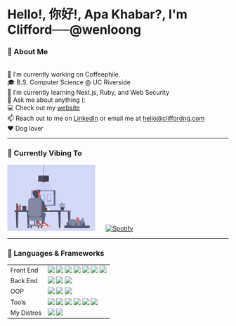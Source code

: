 # Hello!, 你好!, Apa Khabar?, I'm Clifford<s>&nbsp;&nbsp;&nbsp;&nbsp;&nbsp;&nbsp;</s>@wenloong
<h3> 🐶 About Me </h3>

<br>🔭 I’m currently working on Coffeephile.
<br>🎓 B.S. Computer Science @ UC Riverside
<br>🌱 I’m currently learning Next.js, Ruby, and Web Security
<br>💬 Ask me about anything (:
<br>💻 Check out my [website](https://www.cliffordng.com)
<br>📫 Reach out to me on [LinkedIn](https://www.linkedin.com/in/cliffordng) or email me at <a href = "mailto: hello@cliffordng.com">hello@cliffordng.com</a>
<br>❤️ Dog lover

<hr>

<h3> 🎵 Currently Vibing To </h3>

<img height="150px" src="https://github.com/wenloong/wenloong/blob/main/frenchie.gif"/> &nbsp;&nbsp;&nbsp;&nbsp;&nbsp;[![Spotify](https://spotify-now-playing.wenloong.vercel.app/api/spotify)](https://open.spotify.com/user/cliffordngwl)

<hr>

<h3> 🔧 Languages & Frameworks </h3>

<table>
  <tr>
    <td>Front End</td>
    <td>
      <img src="https://img.shields.io/badge/-JavaScript-F7DF1C?style=flat-square&logo=javascript&logoColor=black"/>
      <img src="https://img.shields.io/badge/-TypeScript-007ACC?style=flat-square&logo=typescript&logoColor=white"/>
      <img src="https://img.shields.io/badge/-React.js-61DAFB?style=flat-square&logo=react&logoColor=black"/>
      <img src="https://img.shields.io/badge/-Ruby-CC0000?style=flat-square&logo=ruby&logoColor=white"/>
      <img src="https://img.shields.io/badge/-HTML5-%23E44D27?style=flat-square&logo=html5&logoColor=ffffff"/>
      <img src="https://img.shields.io/badge/-CSS3-%231572B6?style=flat-square&logo=css3"/>
      <img src="https://img.shields.io/badge/-Sass-%23CC6699?style=flat-square&logo=sass&logoColor=ffffff"/>
    </td>
  </tr>
    <td>Back End</td>
    <td>
      <img src="https://img.shields.io/badge/-MongoDB-12924F?style=flat-square&logo=mongodb&logoColor=ffffff"/>
      <img src="https://img.shields.io/badge/-Postgres-0064a5?style=flat-square&logo=postgresql&logoColor=ffffff"/>
      <img src="https://img.shields.io/badge/-Hadoop-D1A162?style=flat-square&logo=apache&logoColor=ffffff"/>
    </td>
  </tr>
  <tr>
    <td>OOP</td>
    <td>
      <img src="http://img.shields.io/badge/-C++-A8B9CC?style=flat-square&logo=c%2B%2B&logoColor=black"/>
      <img src="https://img.shields.io/badge/-Java-5382A1?style=flat-square&logo=java"/>
      <img src="https://img.shields.io/badge/-Python-4B8BBE?style=flat-square&logo=python&logoColor=ffffff"/>
      </td>
  </tr>
  <tr>
    <td>Tools</td>
    <td>
      <img src="https://img.shields.io/badge/-Nodejs-026E00?style=flat-square&logo=Node.js&logoColor=ffffff"/>
      <img src="https://img.shields.io/badge/-Jupyter Notebook-DD4814?style=flat-square&logo=jupyter&logoColor=ffffff"/>
      <img src="https://img.shields.io/badge/-Vim-228B22?style=flat-square&logo=vim&logoColor=ffffff"/>
      <img src="https://img.shields.io/badge/-Git-%23F05032?style=flat-square&logo=git&logoColor=ffffff"/>
      <img src="https://img.shields.io/badge/-GitHub-181717?style=flat-square&logo=github"/>
      <img src="https://img.shields.io/badge/-Firebase-FFCA28?style=flat-square&logo=firebase&logoColor=black"/>
    </td>
  </tr>
  <tr>
    <td>My Distros</td>
    <td>
      <img src="https://img.shields.io/badge/-Arch Linux-1793D1?style=flat-square&logo=arch-linux&logoColor=white"/>
      <img src="https://img.shields.io/badge/-Ubuntu-DD4814?style=flat-square&logo=ubuntu&logoColor=white"/>
    </td>
  </tr>
<table>
